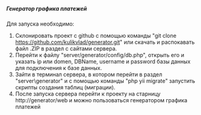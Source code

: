 <h5> Генератор графика платежей </h5>

Для запуска необходимо:
 1. Cклонировать проект с github с помощью команды "git clone https://github.com/kulikvlad/generator.git" или скачать и распокавать файл .ZIP в раздел с сайтами сервера.
 2. Перейти к файлу "server/generator/config/db.php", открыть его и указать ip или domen, DBName, username и password базы данных для подключения к базе данных.
 3. Зайти в терминал сервера, в котором перейти в раздел "server\generator" и с помощью команды "php yii migrate" запустить скрипты создания таблиц (миграции).
 4. После запуска сервера перейти к проекту на старницу http://generator/web и можно пользоваться генератором графика платежей

